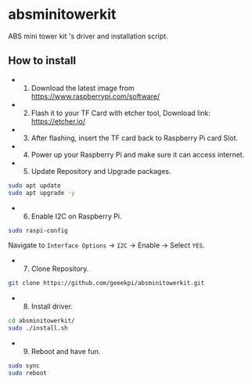 # absminitowerkit
ABS mini tower kit 's driver and installation script. 
## How to install
* 1. Download the latest image from https://www.raspberrypi.com/software/
* 2. Flash it to your TF Card with etcher tool, Download link: https://etcher.io/
* 3. After flashing, insert the TF card back to Raspberry Pi card Slot.
* 4. Power up your Raspberry Pi and make sure it can access internet.
* 5. Update Repository and Upgrade packages.
```bash
sudo apt update 
sudo apt upgrade -y 
```
* 6. Enable I2C on Raspberry Pi.
```bash
sudo raspi-config
```
Navigate to `Interface Options` -> `I2C` -> Enable -> Select `YES`. 
* 7. Clone Repository.
```bash
git clone https://github.com/geeekpi/absminitowerkit.git
```
* 8. Install driver.
```bash
cd absminitowerkit/
sudo ./install.sh
```
* 9. Reboot and have fun.
```bash
sudo sync
sudo reboot
```
